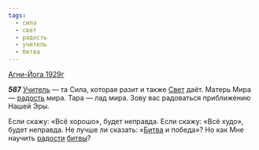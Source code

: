 ```yaml
---
tags:
  - сила
  - свет
  - радость
  - учитель
  - битва
---
```


[Агни-Йога 1929г](https://127.0.0.1:4002/agni/1929)

___587___
[Учитель](../../../tags/#учитель) — та Сила, которая разит и также [Свет](../../../tags/#свет) даёт. Матерь Мира — [радость](../../../tags/#радость) мира. Тара — лад мира. Зову вас радоваться приближению Нашей Эры.   

Если скажу: «Всё хорошо», будет неправда. Если скажу: «Всё худо», будет неправда. Не лучше ли сказать: «[Битва](../../../tags/#битва) и победа»? Но как Мне научить [радости](../../../tags/#радость) [битвы](../../../tags/#битва)?